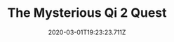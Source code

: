 ---
templateKey: blog-post
featuredpost: false
date: 2020-03-01T19:23:23.711Z
featuredimage: /img/quest_bg3.png
imgBg: quest_bg3
title: The Mysterious Qi 2 Quest
description: You found another note written by 'Mr. Qi'. The request is even more unusual this time.
reward: The Mysterious Qi 3
tags:
  - 10 Beets
  - Lewis' fridge
  - quest
---